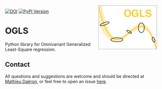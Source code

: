 <img align="right" src="ogls_logo.png">

[![DOI](https://zenodo.org/badge/DOI/10.5281/zenodo.8357230.svg)](https://doi.org/10.5281/zenodo.8357230)
[![PyPI Version](https://img.shields.io/pypi/v/ogls.svg)](https://pypi.python.org/pypi/ogls)

# OGLS

Python library for Omnivariant Generalized Least-Square regression.

## Contact

All questions and suggestions are welcome and should be directed at [Mathieu Daëron](mailto:daeron@lsce.ipsl.fr?subject=[D47calib]), or feel free to open an issue [here](https://github.com/mdaeron/D47calib/issues).

